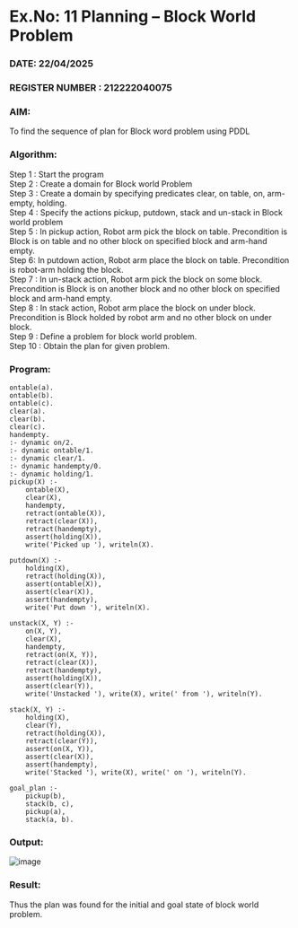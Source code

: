 # Ex.No: 11  Planning –  Block World Problem 
### DATE: 22/04/2025                                                                      
### REGISTER NUMBER : 212222040075
### AIM: 
To find the sequence of plan for Block word problem using PDDL  
###  Algorithm:
Step 1 :  Start the program <br>
Step 2 : Create a domain for Block world Problem <br>
Step 3 :  Create a domain by specifying predicates clear, on table, on, arm-empty, holding. <br>
Step 4 : Specify the actions pickup, putdown, stack and un-stack in Block world problem <br>
Step 5 :  In pickup action, Robot arm pick the block on table. Precondition is Block is on table and no other block on specified block and arm-hand empty.<br>
Step 6:  In putdown action, Robot arm place the block on table. Precondition is robot-arm holding the block.<br>
Step 7 : In un-stack action, Robot arm pick the block on some block. Precondition is Block is on another block and no other block on specified block and arm-hand empty.<br>
Step 8 : In stack action, Robot arm place the block on under block. Precondition is Block holded by robot arm and no other block on under block.<br>
Step 9 : Define a problem for block world problem.<br> 
Step 10 : Obtain the plan for given problem.<br> 
     
### Program:
```
ontable(a).
ontable(b).
ontable(c).
clear(a).
clear(b).
clear(c).
handempty.
:- dynamic on/2.
:- dynamic ontable/1.
:- dynamic clear/1.
:- dynamic handempty/0.
:- dynamic holding/1.
pickup(X) :-
    ontable(X),
    clear(X),
    handempty,
    retract(ontable(X)),
    retract(clear(X)),
    retract(handempty),
    assert(holding(X)),
    write('Picked up '), writeln(X).

putdown(X) :-
    holding(X),
    retract(holding(X)),
    assert(ontable(X)),
    assert(clear(X)),
    assert(handempty),
    write('Put down '), writeln(X).

unstack(X, Y) :-
    on(X, Y),
    clear(X),
    handempty,
    retract(on(X, Y)),
    retract(clear(X)),
    retract(handempty),
    assert(holding(X)),
    assert(clear(Y)),
    write('Unstacked '), write(X), write(' from '), writeln(Y).

stack(X, Y) :-
    holding(X),
    clear(Y),
    retract(holding(X)),
    retract(clear(Y)),
    assert(on(X, Y)),
    assert(clear(X)),
    assert(handempty),
    write('Stacked '), write(X), write(' on '), writeln(Y).

goal_plan :-
    pickup(b),
    stack(b, c),
    pickup(a),
    stack(a, b).
```

### Output:

![image](https://github.com/user-attachments/assets/b4e5748d-831c-42bf-96df-529e11f76fe8)

### Result:
Thus the plan was found for the initial and goal state of block world problem.

